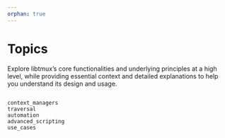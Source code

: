 ```yaml
---
orphan: true
---
```


# Topics

Explore libtmux’s core functionalities and underlying principles at a high level, while providing essential context and detailed explanations to help you understand its design and usage.

```{toctree}

context_managers
traversal
automation
advanced_scripting
use_cases
```
